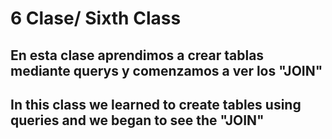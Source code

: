 # 6 Clase/ Sixth Class

## En esta clase aprendimos a crear tablas mediante querys y comenzamos a ver los "JOIN"

## In this class we learned to create tables using queries and we began to see the "JOIN"
